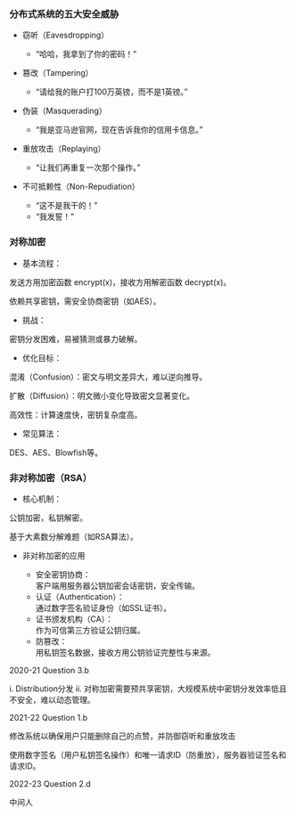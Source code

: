 ### 分布式系统的五大安全威胁

* 窃听（Eavesdropping）
  * “哈哈，我拿到了你的密码！”

* 篡改（Tampering）
  * “请给我的账户打100万英镑，而不是1英镑。”

* 伪装（Masquerading）
  * “我是亚马逊官网，现在告诉我你的信用卡信息。”

* 重放攻击（Replaying）
  * “让我们再重复一次那个操作。”

* 不可抵赖性（Non-Repudiation）
  * “这不是我干的！”
  * “我发誓！”

### 对称加密

* 基本流程：

发送方用加密函数 encrypt(x)，接收方用解密函数 decrypt(x)。

依赖共享密钥，需安全协商密钥（如AES）。

* 挑战：

密钥分发困难，易被猜测或暴力破解。

* 优化目标：

混淆（Confusion）：密文与明文差异大，难以逆向推导。

扩散（Diffusion）：明文微小变化导致密文显著变化。

高效性：计算速度快，密钥复杂度高。

* 常见算法：

DES、AES、Blowfish等。

### 非对称加密（RSA）

* 核心机制：

公钥加密，私钥解密。

基于大素数分解难题（如RSA算法）。

* 非对称加密的应用

  * 安全密钥协商：  
  客户端用服务器公钥加密会话密钥，安全传输。
  * 认证（Authentication）：   
  通过数字签名验证身份（如SSL证书）。
  * 证书颁发机构（CA）：  
  作为可信第三方验证公钥归属。
  * 防篡改：  
  用私钥签名数据，接收方用公钥验证完整性与来源。

2020-21 Question 3.b

i. Distribution分发
ii. 对称加密需要预共享密钥，大规模系统中密钥分发效率低且不安全，难以动态管理。

2021-22 Question 1.b

修改系统以确保用户只能删除自己的点赞，并防御窃听和重放攻击

使用数字签名（用户私钥签名操作）和唯一请求ID（防重放），服务器验证签名和请求ID。

2022-23 Question 2.d

中间人

